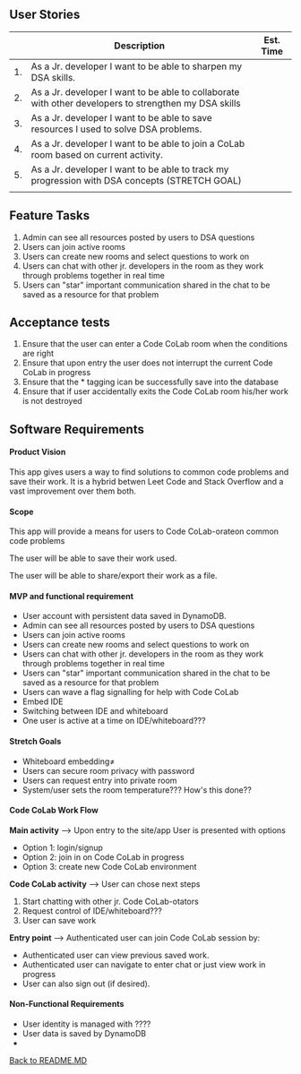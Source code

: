 ## User Stories

|     | Description                                                                                           | Est. Time |
| --- | ----------------------------------------------------------------------------------------------------- | --------- |
| 1.  | As a Jr. developer I want to be able to sharpen my DSA skills.                                        |           |
| 2.  | As a Jr. developer I want to be able to collaborate with other developers to strengthen my DSA skills |           |
| 3.  | As a Jr. developer I want to be able to save resources I used to solve DSA problems.                  |           |
| 4.  | As a Jr. developer I want to be able to join a CoLab room based on current activity.                  |           |
| 5.  | As a Jr. developer I want to be able to track my progression with DSA concepts (STRETCH GOAL)         |
|     |

## Feature Tasks

1. Admin can see all resources posted by users to DSA questions
1. Users can join active rooms
1. Users can create new rooms and select questions to work on
1. Users can chat with other jr. developers in the room as they work through problems together in real time
1. Users can "star" important communication shared in the chat to be saved as a resource for that problem

## Acceptance tests

1. Ensure that the user can enter a Code CoLab room when the conditions are right
1. Ensure that upon entry the user does not interrupt the current Code CoLab in progress
1. Ensure that the \* tagging ican be successfully save into the database
1. Ensure that if user accidentally exits the Code CoLab room his/her work is not destroyed

## Software Requirements

#### Product Vision

This app gives users a way to find solutions to common code problems and save their work. It is a hybrid betwen Leet Code and Stack Overflow and a vast improvement over them both.

#### Scope

This app will provide a means for users to Code CoLab-orateon common code problems

The user will be able to save their work used.

The user will be able to share/export their work as a file.

#### MVP and functional requirement

- User account with persistent data saved in DynamoDB.
- Admin can see all resources posted by users to DSA questions
- Users can join active rooms
- Users can create new rooms and select questions to work on
- Users can chat with other jr. developers in the room as they work through problems together in real time
- Users can "star" important communication shared in the chat to be saved as a resource for that problem
- Users can wave a flag signalling for help with Code CoLab
- Embed IDE
- Switching between IDE and whiteboard
- One user is active at a time on IDE/whiteboard???

#### Stretch Goals

- Whiteboard embedding≠
- Users can secure room privacy with password
- Users can request entry into private room
- System/user sets the room temperature??? How's this done??

#### Code CoLab Work Flow

**Main activity** --> Upon entry to the site/app User is presented with options

- Option 1: login/signup
- Option 2: join in on Code CoLab in progress
- Option 3: create new Code CoLab environment

**Code CoLab activity** --> User can chose next steps

1. Start chatting with other jr. Code CoLab-otators
2. Request control of IDE/whiteboard???
3. User can save work

**Entry point** --> Authenticated user can join Code CoLab session by:

- Authenticated user can view previous saved work.
- Authenticated user can navigate to enter chat or just view work in progress
- User can also sign out (if desired).

#### Non-Functional Requirements

- User identity is managed with ????
- User data is saved by DynamoDB
-

[Back to README.MD](../README.MD)
